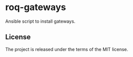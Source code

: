 # roq-gateways

Ansible script to install gateways.


## License

The project is released under the terms of the MIT license.
